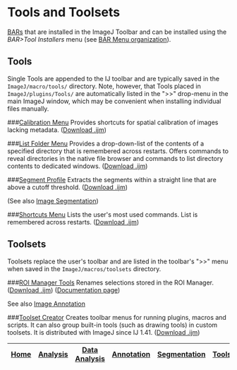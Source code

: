 # Tools and Toolsets
[BARs][Home] that are installed in the ImageJ Toolbar and can be installed using the
_BAR>Tool Installers_ menu (see [BAR Menu organization](../BAR/README.md#bar-menu)).

## Tools
Single Tools are appended to the IJ toolbar and are typically saved in the `ImageJ/macro/tools/`
directory. Note, however, that Tools placed in `ImageJ/plugins/Tools/` are automatically listed in
the ">>" drop-menu in the main ImageJ window, which may be convenient when installing individual
files manually.

###[Calibration Menu](./Calibration_Menu.ijm)
   Provides shortcuts for spatial calibration of images lacking metadata.
   ([Download .ijm](./Calibration_Menu.ijm?raw=true))

###[List Folder Menu](./List_Folder_Menu.ijm)
   Provides a drop-down-list of the contents of a specified directory that is remembered across
   restarts. Offers commands to reveal directories in the native file browser and commands to list
   directory contents to dedicated windows.
   ([Download .ijm](./List_Folder_Menu.ijm?raw=true))

###[Segment Profile](./Segment_Profile.ijm)<a name="segment-profile-tool"></a>
   Extracts the segments within a straight line that are above a cutoff threshold.
   ([Download .ijm](./Segment_Profile.ijm?raw=true))

   (See also [Image Segmentation](../Segmentation/README.md#segmentation))


###[Shortcuts Menu](./Shortcuts_Menu.ijm)
   Lists the user's most used commands. List is remembered across restarts.
   ([Download .ijm](./Shortcuts_Menu.ijm?raw=true))


## Toolsets
Toolsets replace the user's toolbar and are listed in the toolbar's ">>" menu when saved in the
`ImageJ/macros/toolsets` directory.

###[ROI Manager Tools](./Toolsets/ROI%20Manager%20Tools.ijm)
   Renames selections stored in the ROI Manager.
   ([Download .ijm](./Toolsets/ROI%20Manager%20Tools.ijm?raw=true))
   ([Documentation page](http://imagej.net/plugins/roi-manager-tools))

   See also [Image Annotation](../Annotation/README.md#annotation)


###[Toolset Creator](./Toolsets/Toolset%20Creator.ijm)
   Creates toolbar menus for running plugins, macros and scripts. It can also group
   built-in tools (such as drawing tools) in custom toolsets. It is distributed with ImageJ
   since IJ 1.41.
   ([Download .ijm](./Toolsets/Toolset%20Creator.ijm?raw=true))




| [Home] | [Analysis] | [Data Analysis] | [Annotation] | [Segmentation] | [Tools] | [Plugins] | [lib] | [Snippets] | [Fiji] |
|:------:|:----------:|:---------------:|:------------:|:--------------:|:-------:|:---------:|:-----:|:----------:|:------:|

[Home]: https://github.com/tferr/Scripts#ij-bar
[Analysis]: https://github.com/tferr/Scripts/tree/master/Analysis#analysis
[Data Analysis]: https://github.com/tferr/Scripts/tree/master/Data_Analysis#data-analysis
[Annotation]: https://github.com/tferr/Scripts/tree/master/Annotation#annotation
[Segmentation]: https://github.com/tferr/Scripts/tree/master/Segmentation#segmentation
[Morphometry]: https://github.com/tferr/Scripts/tree/master/Morphometry#morphometry
[Tools]: https://github.com/tferr/Scripts/tree/master/Tools#tools-and-toolsets
[Plugins]: https://github.com/tferr/Scripts/tree/master/BAR#bar-plugins
[lib]: https://github.com/tferr/Scripts/tree/master/lib#lib
[Snippets]: https://github.com/tferr/Scripts/tree/master/Snippets#snippets
[Fiji]: http://fiji.sc/BAR

